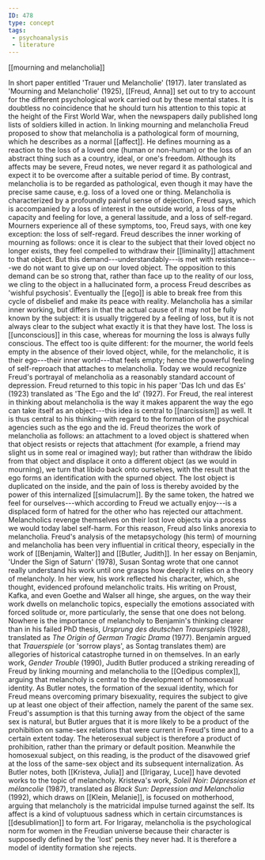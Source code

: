 ```yaml
---
ID: 478
type: concept
tags: 
 - psychoanalysis
 - literature
---
```


[[mourning and melancholia]]

 In
short paper entitled 'Trauer und Melancholie' (1917). later translated
as 'Mourning and Melancholie' (1925),
[[Freud, Anna]] set out to try to
account for the different psychological work carried out by these mental
states. It is doubtless no coincidence that he should turn his attention
to this topic at the height of the First World War, when the newspapers
daily published long lists of soldiers killed in action. In linking
mourning and melancholia Freud proposed to show that melancholia is a
pathological form of mourning, which he describes as a normal
[[affect]]. He defines
mourning as a reaction to the loss of a loved one (human or non-human)
or the loss of an abstract thing such as a country, ideal, or one's
freedom. Although its affects may be severe, Freud notes, we never
regard it as pathological and expect it to be overcome after a suitable
period of time. By contrast, melancholia is to be regarded as
pathological, even though it may have the precise same cause, e.g. loss
of a loved one or thing. Melancholia is characterized by a profoundly
painful sense of dejection, Freud says, which is accompanied by a loss
of interest in the outside world, a loss of the capacity and feeling for
love, a general lassitude, and a loss of self-regard. Mourners
experience all of these symptoms, too, Freud says, with one key
exception: the loss of self-regard.
Freud describes the inner working of mourning as follows: once it is
clear to the subject that their loved object no longer exists, they feel
compelled to withdraw their
[[liminality]] attachment to
that object. But this demand---understandably---is met with
resistance---we do not want to give up on our loved object. The
opposition to this demand can be so strong that, rather than face up to
the reality of our loss, we cling to the object in a hallucinated form,
a process Freud describes as 'wishful psychosis'. Eventually the
[[ego]] is able to break free
from this cycle of disbelief and make its peace with reality.
Melancholia has a similar inner working, but differs in that the actual
cause of it may not be fully known by the subject: it is usually
triggered by a feeling of loss, but it is not always clear to the
subject what exactly it is that they have lost. The loss is
[[unconscious]] in this case,
whereas for mourning the loss is always fully conscious. The effect too
is quite different: for the mourner, the world feels empty in the
absence of their loved object, while, for the melancholic, it is their
ego---their inner world---that feels empty; hence the powerful feeling
of self-reproach that attaches to melancholia. Today we would recognize
Freud's portrayal of melancholia as a reasonably standard account of
depression.
Freud returned to this topic in his paper 'Das Ich und das Es' (1923)
translated as 'The Ego and the Id' (1927). For Freud, the real interest
in thinking about melancholia is the way it makes apparent the way the
ego can take itself as an object---this idea is central to
[[narcissism]] as well. It is
thus central to his thinking with regard to the formation of the
psychical agencies such as the ego and the id. Freud theorizes the work
of melancholia as follows: an attachment to a loved object is shattered
when that object resists or rejects that attachment (for example, a
friend may slight us in some real or imagined way); but rather than
withdraw the libido from that object and displace it onto a different
object (as we would in mourning), we turn that libido back onto
ourselves, with the result that the ego forms an identification with the
spurned object. The lost object is duplicated on the inside, and the
pain of loss is thereby avoided by the power of this internalized
[[simulacrum]]. By the same
token, the hatred we feel for ourselves---which according to Freud we
actually enjoy---is a displaced form of hatred for the other who has
rejected our attachment.
Melancholics revenge themselves on their lost love objects via a process
we would today label self-harm. For this reason, Freud also links
anorexia to melancholia. Freud's analysis of the metapsychology (his
term) of mourning and melancholia has been very influential in critical
theory, especially in the work of [[Benjamin, Walter]] and [[Butler, Judith]]. In her essay on
Benjamin, 'Under the Sign of Saturn' (1978), Susan Sontag wrote that one
cannot really understand his work until one grasps how deeply it relies
on a theory of melancholy. In her view, his work reflected his
character, which, she thought, evidenced profound melancholic traits.
His writing on Proust, Kafka, and even Goethe and Walser all hinge, she
argues, on the way their work dwells on melancholic topics, especially
the emotions associated with forced solitude or, more particularly, the
sense that one does not belong. Nowhere is the importance of melancholy
to Benjamin's thinking clearer than in his failed PhD thesis, *Ursprung des deutschen Trauerspiels* (1928), translated as *The Origin of German
Tragic Drama* (1977). Benjamin argued that *Trauerspiele* (or 'sorrow
plays', as Sontag translates them) are allegories of historical
catastrophe turned in on themselves.
In an early work, *Gender Trouble* (1990), Judith Butler produced a
striking rereading of Freud by linking mourning and melancholia to the
[[Oedipus complex]], arguing
that melancholy is central to the development of homosexual identity. As
Butler notes, the formation of the sexual identity, which for Freud
means overcoming primary bisexuality, requires the subject to give up at
least one object of their affection, namely the parent of the same sex.
Freud's assumption is that this turning away from the object of the same
sex is natural, but Butler argues that it is more likely to be a product
of the prohibition on same-sex relations that were current in Freud's
time and to a certain extent today. The heterosexual subject is
therefore a product of prohibition, rather than the primary or default
position. Meanwhile the homosexual subject, on this reading, is the
product of the disavowed grief at the loss of the same-sex object and
its subsequent internalization.
As Butler notes, both [[Kristeva, Julia]] and [[Irigaray, Luce]] have devoted
works to the topic of melancholy. Kristeva's work, *Soleil Noir:
Dépression et mélancolie* (1987), translated as *Black Sun: Depression
and Melancholia* (1992), which draws on [[Klein, Melanie]], is focused on
motherhood, arguing that melancholy is the matricidal impulse turned
against the self. Its affect is a kind of voluptuous sadness which in
certain circumstances is
[[desublimation]] to form art.
For Irigaray, melancholia is the psychological norm for women in the
Freudian universe because their character is supposedly defined by the
'lost' penis they never had. It is therefore a model of identity
formation she rejects.
